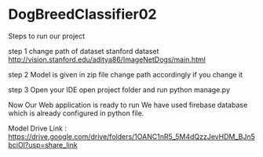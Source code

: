 # DogBreedClassifier02
Steps to run our project 

step 1 
change path of dataset 
stanford dataset 
http://vision.stanford.edu/aditya86/ImageNetDogs/main.html

step 2 
Model is given in zip file 
change path accordingly if you change it 

step 3 
Open your IDE 
open project folder and run python manage.py 

Now Our Web application is ready to run 
We have used firebase database which is already 
configured in python file.

Model Drive Link : https://drive.google.com/drive/folders/1OANC1nR5_5M4dQzzJevHDM_BJn5bciOl?usp=share_link
